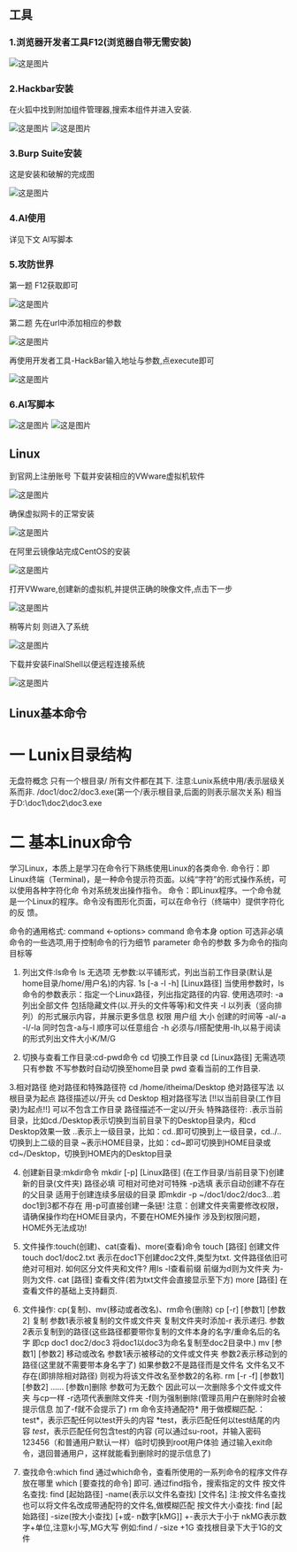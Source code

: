 ## 工具
### 1.浏览器开发者工具F12(浏览器自带无需安装)

![这是图片](https://youke1.picui.cn/s1/2025/10/26/68fe369827833.png "Magic Gardens")

### 2.Hackbar安装
在火狐中找到附加组件管理器,搜索本组件并进入安装.

![这是图片](https://youke1.picui.cn/s1/2025/10/26/68fe37cae91e4.png "Magic Gardens")
![这是图片](https://youke1.picui.cn/s1/2025/10/26/68fe387e408ca.png "Magic Gardens")

### 3.Burp Suite安装
这是安装和破解的完成图

![这是图片](https://youke1.picui.cn/s1/2025/10/26/68fe456315937.png "Magic Gardens")

### 4.AI使用
详见下文 AI写脚本
### 5.攻防世界
第一题 F12获取即可

![这是图片](https://youke1.picui.cn/s1/2025/10/26/68fe3c58db256.png "Magic Gardens")

第二题 
先在url中添加相应的参数

![这是图片](https://youke1.picui.cn/s1/2025/10/27/68fe472a7a61a.png "Magic Gardens")

再使用开发者工具-HackBar输入地址与参数,点execute即可

![这是图片](https://youke1.picui.cn/s1/2025/10/27/68fe481c2215a.png "Magic Gardens")

### 6.AI写脚本

![这是图片](https://youke1.picui.cn/s1/2025/10/26/68fe3e6171208.png "Magic Gardens")
![这是图片](https://youke1.picui.cn/s1/2025/10/26/68fe3f1c876d8.png "Magic Gardens")

## Linux
到官网上注册账号 下载并安装相应的VWware虚拟机软件

![这是图片](https://youke1.picui.cn/s1/2025/10/27/68ff5b88b37e9.png "Magic Gardens")

确保虚拟网卡的正常安装

![这是图片](https://youke1.picui.cn/s1/2025/10/27/68ff5c54da570.png "Magic Gardens")

在阿里云镜像站完成CentOS的安装

![这是图片](https://youke1.picui.cn/s1/2025/10/27/68ff5d4d9017a.png "Magic Gardens")

打开VWware,创建新的虚拟机,并提供正确的映像文件,点击下一步

![这是图片](https://youke1.picui.cn/s1/2025/10/27/68ff718aa5c12.png "Magic Gardens")

稍等片刻 则进入了系统

![这是图片](https://youke1.picui.cn/s1/2025/10/27/68ff75a0004af.png "Magic Gardens")

下载并安装FinalShell以便远程连接系统

![这是图片](https://youke1.picui.cn/s1/2025/10/27/68ff781974958.png "Magic Gardens")

## Linux基本命令
# 一 Lunix目录结构
无盘符概念 只有一个根目录/ 所有文件都在其下.
注意:Lunix系统中用/表示层级关系而非\.
/doc1/doc2/doc3.exe(第一个/表示根目录,后面的则表示层次关系)
相当于D:\doc1\doc2\doc3.exe

# 二 基本Linux命令
学习Linux，本质上是学习在命令行下熟练使用Linux的各类命令.
命令行：即Linux终端（Terminal)，是一种命令提示符页面。以纯“字符”的形式操作系统，可以使用各种字符化命
令对系统发出操作指令。
命令：即Linux程序。一个命令就是一个Linux的程序。命令没有图形化页面，可以在命令行（终端中）提供字符化的反
馈。

命令的通用格式:
command <-options> <parameter>
command 命令本身
option 可选非必填 命令的一些选项,用于控制命令的行为细节
parameter 命令的参数 多为命令的指向目标等

1. 列出文件:ls命令
ls 无选项 无参数:以平铺形式，列出当前工作目录(默认是home目录/home/用户名)的内容.
1s [-а -l -h] [Linux路径]
当使用参数时，ls命令的参数表示：指定一个Linux路径，列出指定路径的内容.
使用选项时:
-a 列出全部文件 包括隐藏文件(以.开头的文件等等)和文件夹
-l 以列表（竖向排列）的形式展示内容，并展示更多信息 权限 用户组 大小 创建的时间等
-al/-a -l/-la 同时包含-a与-l 顺序可以任意组合
-h 必须与/l搭配使用-lh,以易于阅读的形式列出文件大小K/M/G

2. 切换与查看工作目录:cd-pwd命令
cd 切换工作目录
cd [Linux路径] 无需选项 只有参数 不写参数时自动切换至home目录
pwd 查看当前的工作目录.

3.相对路径 绝对路径和特殊路径符
cd /home/itheima/Desktop 绝对路径写法 以根目录为起点 路径描述以/开头
cd Desktop 相对路径写法 [!!以当前目录(工作目录)为起点!!] 可以不包含工作目录 路径描述不一定以/开头
特殊路径符:
.表示当前目录，比如cd./Desktop表示切换到当前目录下的Desktop目录内，和cd Desktop效果一致
..表示上一级目录，比如：cd..即可切换到上一级目录，cd../..切换到上二级的目录
~表示HOME目录，比如：cd~即可切换到HOME目录或cd~/Desktop，切换到HOME内的Desktop目录

4. 创建新目录:mkdir命令
mkdir [-p] [Linux路径] (在工作目录/当前目录下)创建新的目录(文件夹)
路径必填 可相对可绝对可特殊
-p选填 表示自动创建不存在的父目录 适用于创建连续多层级的目录
即mkdir -p ~/doc1/doc2/doc3...若doc1到3都不存在 用-p可直接创建一条链!
注意：创建文件夹需要修改权限，请确保操作均在HOME目录内，不要在HOME外操作
涉及到权限问题，HOME外无法成功!

5. 文件操作:touch(创建)、cat(查看)、more(查看)命令
touch [路径] 创建文件
touch doc1/doc2.txt 表示在doc1下创建doc2文件,类型为txt.
文件路径依旧可绝对可相对.
如何区分文件夹和文件?
用ls -l查看前缀 前缀为d则为文件夹 为-则为文件.
cat [路径] 查看文件(若为txt文件会直接显示至下方)
more [路径] 在查看文件的基础上支持翻页.

6. 文件操作: cp(复制)、mv(移动或者改名)、rm命令(删除)
cp [-r] [参数1] [参数2] 复制
参数1表示被复制的文件或文件夹 复制文件夹时添加-r 表示递归.
参数2表示复制到的路径(这些路径都要带你复制的文件本身的名字/重命名后的名字 即cp doc1 doc2/doc3 将doc1以doc3为命名复制至doc2目录中.)
mv [参数1] [参数2] 移动或改名
参数1表示被移动的文件或文件夹
参数2表示移动到的路径(这里就不需要带本身名字了) 如果参数2不是路径而是文件名 文件名又不存在(即排除相对路径) 
则视为将该文件改名至参数2的名称.
rm [-r -f] [参数1] [参数2] ...... [参数n]删除
参数可为无数个 因此可以一次删除多个文件或文件夹
与cp一样 -r选项代表删除文件夹
-f则为强制删除(管理员用户在删除时会被提示信息 加了-f就不会提示了)
rm 命令支持通配符* 用于做模糊匹配.：
test*，表示匹配任何以test开头的内容
*test，表示匹配任何以test结尾的内容
*test*，表示匹配任何包含test的内容
(可以通过su-root，并输入密码123456（和普通用户默认一样）临时切换到root用户体验
通过输入exit命令，退回普通用户，这样就能看到删除时的提示信息了)

7. 查找命令:which find
通过which命令，查看所使用的一系列命令的程序文件存放在哪里
which [要查找的命令] 即可.
通过find指令，搜索指定的文件
按文件名查找:
find [起始路径] -name(表示以文件名查找) [文件名]
注:按文件名查找也可以将文件名改成带通配符的文件名,做模糊匹配
按文件大小查找:
find [起始路径] -size(按大小查找) [+或- n数字[kMG]]
+-表示大于小于
nkMG表示数字+单位,注意k小写,MG大写
例如:find / -size +1G 查找根目录下大于1G的文件
